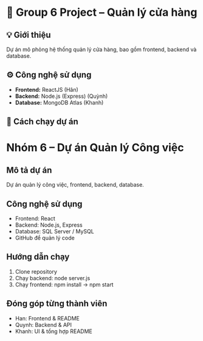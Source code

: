 # 🏪 Group 6 Project – Quản lý cửa hàng

## 💡 Giới thiệu
Dự án mô phỏng hệ thống quản lý cửa hàng, bao gồm frontend, backend và database.

## ⚙️ Công nghệ sử dụng
- **Frontend:** ReactJS (Hân)  
- **Backend:** Node.js (Express) (Quỳnh)  
- **Database:** MongoDB Atlas (Khanh)

## 🧩 Cách chạy dự án
# Nhóm 6 – Dự án Quản lý Công việc

## Mô tả dự án
Dự án quản lý công việc, frontend, backend, database.

## Công nghệ sử dụng
- Frontend: React
- Backend: Node.js, Express
- Database: SQL Server / MySQL
- GitHub để quản lý code

## Hướng dẫn chạy
1. Clone repository
2. Chạy backend: node server.js
3. Chạy frontend: npm install → npm start

## Đóng góp từng thành viên
- Han: Frontend & README
- Quynh: Backend & API
- Khanh: UI & tổng hợp README


